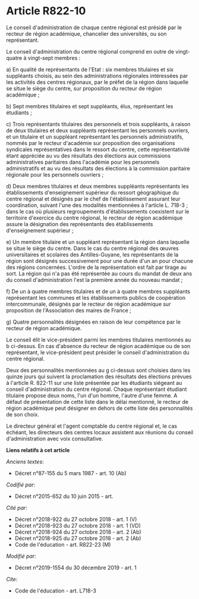 # Article R822-10

Le conseil d'administration de chaque centre régional est présidé par le recteur de région académique, chancelier des
universités, ou son représentant.

Le conseil d'administration du centre régional comprend en outre de vingt-quatre à vingt-sept membres :

a) En qualité de représentants de l'Etat : six membres titulaires et six suppléants choisis, au sein des administrations
régionales intéressées par les activités des centres régionaux, par le préfet de la région dans laquelle se situe le siège du
centre, sur proposition du recteur de région académique ;

b) Sept membres titulaires et sept suppléants, élus, représentant les étudiants ;

c) Trois représentants titulaires des personnels et trois suppléants, à raison de deux titulaires et deux suppléants
représentant les personnels ouvriers, et un titulaire et un suppléant représentant les personnels administratifs, nommés par
le recteur d'académie sur proposition des organisations syndicales représentatives dans le ressort du centre, cette
représentativité étant appréciée au vu des résultats des élections aux commissions administratives paritaires dans l'académie
pour les personnels administratifs et au vu des résultats des élections à la commission paritaire régionale pour les
personnels ouvriers ;

d) Deux membres titulaires et deux membres suppléants représentants les établissements d'enseignement supérieur du ressort
géographique du centre régional et désignés par le chef de l'établissement assurant leur coordination, suivant l'une des
modalités mentionnées à l'article L. 718-3 ; dans le cas où plusieurs regroupements d'établissements coexistent sur le
territoire d'exercice du centre régional, le recteur de région académique assure la désignation des représentants des
établissements d'enseignement supérieur ;

e) Un membre titulaire et un suppléant représentant la région dans laquelle se situe le siège du centre. Dans le cas du
centre régional des œuvres universitaires et scolaires des Antilles-Guyane, les représentants de la région sont désignés
successivement pour une durée d'un an pour chacune des régions concernées. L'ordre de la représentation est fait par tirage
au sort. La région qui n'a pas été représentée au cours du mandat de deux ans du conseil d'administration l'est la première
année du nouveau mandat ;

f) De un à quatre membres titulaires et de un à quatre membres suppléants représentant les communes et les établissements
publics de coopération intercommunale, désignés par le recteur de région académique sur proposition de l'Association des
maires de France ;

g) Quatre personnalités désignées en raison de leur compétence par le recteur de région académique.

Le conseil élit le vice-président parmi les membres titulaires mentionnés au b ci-dessus. En cas d'absence du recteur de
région académique ou de son représentant, le vice-président peut présider le conseil d'administration du centre régional.

Deux des personnalités mentionnées au g ci-dessus sont choisies dans les quinze jours qui suivent la proclamation des
résultats des élections prévues à l'article R. 822-11 sur une liste présentée par les étudiants siégeant au conseil
d'administration du centre régional. Chaque représentant étudiant titulaire propose deux noms, l'un d'un homme, l'autre d'une
femme. A défaut de présentation de cette liste dans le délai mentionné, le recteur de région académique peut désigner en
dehors de cette liste des personnalités de son choix.

Le directeur général et l'agent comptable du centre régional et, le cas échéant, les directeurs des centres locaux assistent
aux réunions du conseil d'administration avec voix consultative.

**Liens relatifs à cet article**

_Anciens textes_:

  - Décret n°87-155 du 5 mars 1987 - art. 10 (Ab)

_Codifié par_:

  - Décret n°2015-652 du 10 juin 2015 - art.

_Cité par_:

  - Décret n°2018-922 du 27 octobre 2018 - art. 1 (V)
  - Décret n°2018-923 du 27 octobre 2018 - art. 1 (VD)
  - Décret n°2018-924 du 27 octobre 2018 - art. 2 (Ab)
  - Décret n°2018-925 du 27 octobre 2018 - art. 2 (Ab)
  - Code de l'éducation - art. R822-23 (M)

_Modifié par_:

  - Décret n°2019-1554 du 30 décembre 2019 - art. 1

_Cite_:

  - Code de l'éducation - art. L718-3
